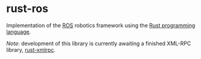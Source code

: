 rust-ros
=======

Implementation of the [ROS](http://www.ros.org) robotics framework using the [Rust programming language](http://www.rust-lang.org).

*Note*: development of this library is currently awaiting a finished XML-RPC library, [rust-xmlrpc](http://www.github.com/gch/rust-xmlrpc).

